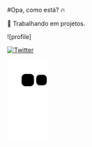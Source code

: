 #Opa, como está? 🔥

💼 Trabalhando em projetos.

![profile] 

[![Twitter](https://img.shields.io/badge/Twitter-1DA1F2?style=for-the-badge&logo=twitter&logoColor=white)](https://twitter.com/tancGabriel)

<img src="https://github.com/Yuhtin/Yuhtin/blob/output/github-contribution-grid-snake.svg" alt="commit-snake">
